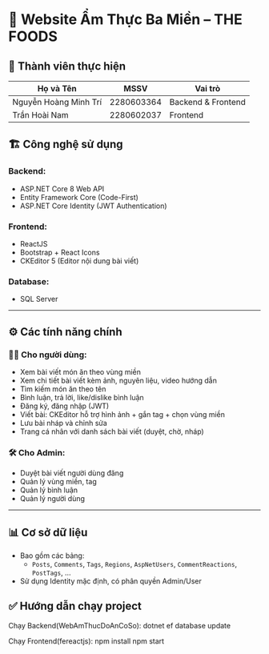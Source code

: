 # 🌾 Website Ẩm Thực Ba Miền – THE FOODS
## 👥 Thành viên thực hiện

| Họ và Tên          | MSSV       | Vai trò                         |
|--------------------|------------|----------------------------------|
| Nguyễn Hoàng Minh Trí | 2280603364 | Backend & Frontend |
| Trần Hoài Nam | 2280602037 | Frontend |

## 🏗️ Công nghệ sử dụng

### Backend:
- ASP.NET Core 8 Web API
- Entity Framework Core (Code-First)
- ASP.NET Core Identity (JWT Authentication)

### Frontend:
- ReactJS
- Bootstrap + React Icons
- CKEditor 5 (Editor nội dung bài viết)


### Database:
- SQL Server

---

## ⚙️ Các tính năng chính

### 🧑‍🍳 Cho người dùng:
- Xem bài viết món ăn theo vùng miền
- Xem chi tiết bài viết kèm ảnh, nguyên liệu, video hướng dẫn
- Tìm kiếm món ăn theo tên
- Bình luận, trả lời, like/dislike bình luận
- Đăng ký, đăng nhập (JWT)
- Viết bài: CKEditor hỗ trợ hình ảnh + gắn tag + chọn vùng miền
- Lưu bài nháp và chỉnh sửa
- Trang cá nhân với danh sách bài viết (duyệt, chờ, nháp)

### 🛠️ Cho Admin:
- Duyệt bài viết người dùng đăng
- Quản lý vùng miền, tag
- Quản lý bình luận
- Quản lý người dùng

---

## 📊 Cơ sở dữ liệu

- Bao gồm các bảng:
  - `Posts`, `Comments`, `Tags`, `Regions`, `AspNetUsers`, `CommentReactions`, `PostTags`, …
- Sử dụng Identity mặc định, có phân quyền Admin/User

## ✅ Hướng dẫn chạy project
Chạy Backend(WebAmThucDoAnCoSo):
dotnet ef database update

Chạy Frontend(fereactjs):
npm install
npm start




